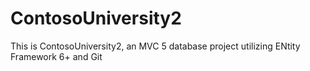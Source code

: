 # ContosoUniversity2
This is ContosoUniversity2, an MVC 5 database project utilizing ENtity Framework 6+ and Git  
